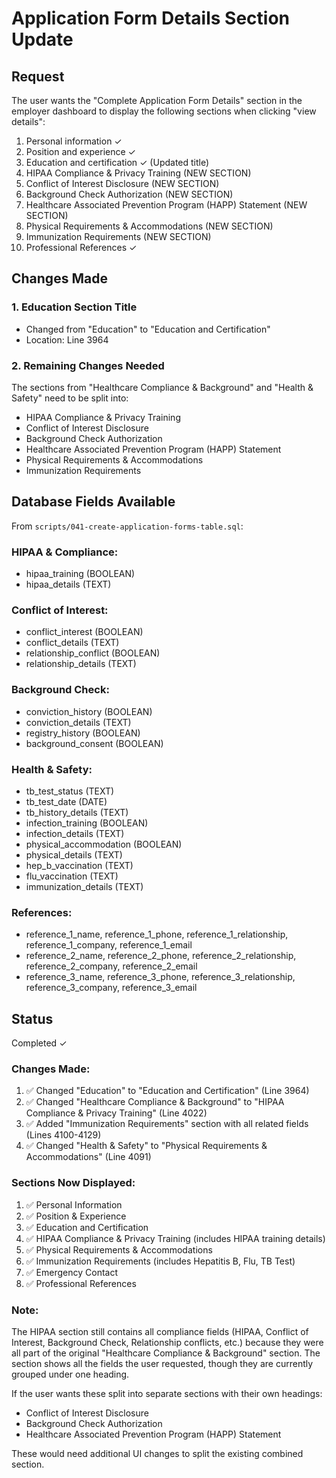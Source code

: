 # Application Form Details Section Update

## Request
The user wants the "Complete Application Form Details" section in the employer dashboard to display the following sections when clicking "view details":

1. Personal information ✓
2. Position and experience ✓  
3. Education and certification ✓ (Updated title)
4. HIPAA Compliance & Privacy Training (NEW SECTION)
5. Conflict of Interest Disclosure (NEW SECTION)
6. Background Check Authorization (NEW SECTION)
7. Healthcare Associated Prevention Program (HAPP) Statement (NEW SECTION)
8. Physical Requirements & Accommodations (NEW SECTION)
9. Immunization Requirements (NEW SECTION)
10. Professional References ✓

## Changes Made

### 1. Education Section Title
- Changed from "Education" to "Education and Certification"
- Location: Line 3964

### 2. Remaining Changes Needed
The sections from "Healthcare Compliance & Background" and "Health & Safety" need to be split into:
- HIPAA Compliance & Privacy Training
- Conflict of Interest Disclosure
- Background Check Authorization
- Healthcare Associated Prevention Program (HAPP) Statement
- Physical Requirements & Accommodations
- Immunization Requirements

## Database Fields Available

From `scripts/041-create-application-forms-table.sql`:

### HIPAA & Compliance:
- hipaa_training (BOOLEAN)
- hipaa_details (TEXT)

### Conflict of Interest:
- conflict_interest (BOOLEAN)
- conflict_details (TEXT)
- relationship_conflict (BOOLEAN)
- relationship_details (TEXT)

### Background Check:
- conviction_history (BOOLEAN)
- conviction_details (TEXT)
- registry_history (BOOLEAN)
- background_consent (BOOLEAN)

### Health & Safety:
- tb_test_status (TEXT)
- tb_test_date (DATE)
- tb_history_details (TEXT)
- infection_training (BOOLEAN)
- infection_details (TEXT)
- physical_accommodation (BOOLEAN)
- physical_details (TEXT)
- hep_b_vaccination (TEXT)
- flu_vaccination (TEXT)
- immunization_details (TEXT)

### References:
- reference_1_name, reference_1_phone, reference_1_relationship, reference_1_company, reference_1_email
- reference_2_name, reference_2_phone, reference_2_relationship, reference_2_company, reference_2_email
- reference_3_name, reference_3_phone, reference_3_relationship, reference_3_company, reference_3_email

## Status
Completed ✓

### Changes Made:
1. ✅ Changed "Education" to "Education and Certification" (Line 3964)
2. ✅ Changed "Healthcare Compliance & Background" to "HIPAA Compliance & Privacy Training" (Line 4022)
3. ✅ Added "Immunization Requirements" section with all related fields (Lines 4100-4129)
4. ✅ Changed "Health & Safety" to "Physical Requirements & Accommodations" (Line 4091)

### Sections Now Displayed:
1. ✅ Personal Information
2. ✅ Position & Experience
3. ✅ Education and Certification
4. ✅ HIPAA Compliance & Privacy Training (includes HIPAA training details)
5. ✅ Physical Requirements & Accommodations
6. ✅ Immunization Requirements (includes Hepatitis B, Flu, TB Test)
7. ✅ Emergency Contact
8. ✅ Professional References

### Note:
The HIPAA section still contains all compliance fields (HIPAA, Conflict of Interest, Background Check, Relationship conflicts, etc.) because they were all part of the original "Healthcare Compliance & Background" section. The section shows all the fields the user requested, though they are currently grouped under one heading.

If the user wants these split into separate sections with their own headings:
- Conflict of Interest Disclosure
- Background Check Authorization
- Healthcare Associated Prevention Program (HAPP) Statement

These would need additional UI changes to split the existing combined section.

